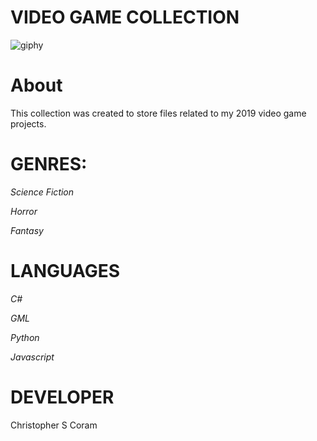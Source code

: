 # VIDEO GAME COLLECTION

![giphy](https://user-images.githubusercontent.com/36040531/60683590-84994200-9e66-11e9-86c5-02972d8ae907.gif)


<h1>About</h1>

This collection was created to store files related to my 2019 video game projects.

<h1>GENRES:</h1>

*Science Fiction*

*Horror* 

*Fantasy* 


<h1>LANGUAGES</h1> 

*C#*

*GML*

*Python*

*Javascript*


<h1>DEVELOPER</h1>
Christopher S Coram
